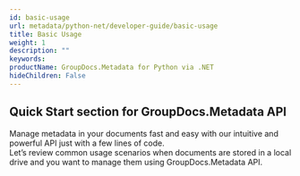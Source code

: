 ```yaml
---
id: basic-usage
url: metadata/python-net/developer-guide/basic-usage
title: Basic Usage
weight: 1
description: ""
keywords: 
productName: GroupDocs.Metadata for Python via .NET
hideChildren: False
---
```

## Quick Start section for GroupDocs.Metadata API

Manage metadata in your documents fast and easy with our intuitive and powerful API just with a few lines of code.  
Let’s review common usage scenarios when documents are stored in a local drive and you want to manage them using GroupDocs.Metadata API.
